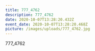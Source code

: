 ```yaml
---
title: 777_4762
description: 777_4762
date: 2020-10-07T13:28:20.432Z
event_date: 2020-10-07T13:28:20.468Z
picture: /images/uploads/777_4762.jpg
---
```

777_4762